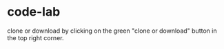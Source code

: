 # code-lab

clone or download by clicking on the green "clone or download" button in the top right corner.
